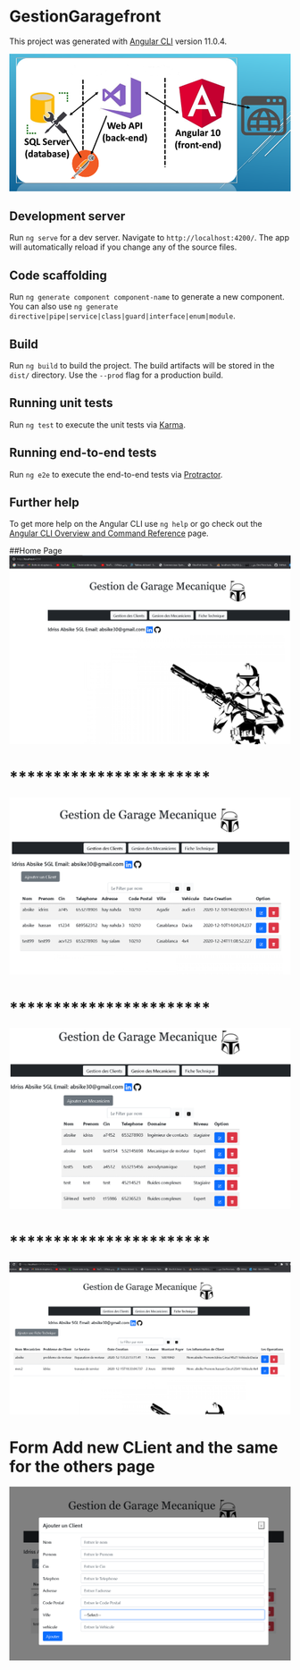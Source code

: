 # GestionGaragefront

This project was generated with [Angular CLI](https://github.com/angular/angular-cli) version 11.0.4.

![](Capture.PNG)

## Development server

Run `ng serve` for a dev server. Navigate to `http://localhost:4200/`. The app will automatically reload if you change any of the source files.

## Code scaffolding

Run `ng generate component component-name` to generate a new component. You can also use `ng generate directive|pipe|service|class|guard|interface|enum|module`.

## Build

Run `ng build` to build the project. The build artifacts will be stored in the `dist/` directory. Use the `--prod` flag for a production build.

## Running unit tests

Run `ng test` to execute the unit tests via [Karma](https://karma-runner.github.io).

## Running end-to-end tests

Run `ng e2e` to execute the end-to-end tests via [Protractor](http://www.protractortest.org/).

## Further help

To get more help on the Angular CLI use `ng help` or go check out the [Angular CLI Overview and Command Reference](https://angular.io/cli) page.

##Home Page
![](1.png)
# ***********************
![](2.png)
# ***********************
![](3.png)
# ***********************
![](4.png)
# Form Add new CLient and the same for the others page
![](form.png)


